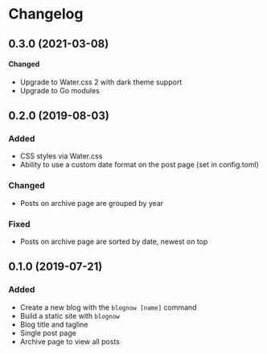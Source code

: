 # Changelog

## 0.3.0 (2021-03-08)

#### Changed
- Upgrade to Water.css 2 with dark theme support
- Upgrade to Go modules

## 0.2.0 (2019-08-03)

### Added
- CSS styles via Water.css
- Ability to use a custom date format on the post page (set in config.toml)

### Changed
- Posts on archive page are grouped by year

### Fixed
- Posts on archive page are sorted by date, newest on top

## 0.1.0 (2019-07-21)

### Added
- Create a new blog with the `blognow [name]` command
- Build a static site with `blognow`
- Blog title and tagline
- Single post page
- Archive page to view all posts
